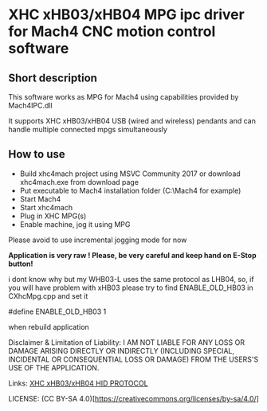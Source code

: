 # XHC xHB03/xHB04 MPG ipc driver for Mach4 CNC motion control software

## Short description
This software works as MPG for Mach4 using capabilities provided by Mach4IPC.dll

It supports XHC xHB03/xHB04 USB (wired and wireless) pendants and can handle multiple connected mpgs simultaneously

## How to use
 * Build xhc4mach project using MSVC Community 2017 or download xhc4mach.exe from download page
 * Put executable to Mach4 installation folder (C:\Mach4 for example)
 * Start Mach4
 * Start xhc4mach
 * Plug in XHC MPG(s)
 * Enable machine, jog it using MPG

Please avoid to use incremental jogging mode for now

**Application is very raw ! Please, be very careful and keep hand on E-Stop button!**

i dont know why but my WHB03-L uses the same protocol as LHB04, so, if you will have problem with xHB03 please try to find ENABLE_OLD_HB03 in CXhcMpg.cpp and set it

#define ENABLE_OLD_HB03 1

when rebuild application


Disclaimer & Limitation of Liability:
I AM NOT LIABLE FOR ANY LOSS OR DAMAGE ARISING DIRECTLY OR INDIRECTLY (INCLUDING SPECIAL, INCIDENTAL OR CONSEQUENTIAL LOSS OR DAMAGE) FROM THE USERS'S USE OF THE APPLICATION.

Links:
[XHC xHB03/xHB04 HID PROTOCOL](https://bitbucket.org/moonglow/openxhc/raw/d91d201083120eecc5688ef0e1fb7eee501254c9/xhc_mpg_hid_format.pdf)

LICENSE: (CC BY-SA 4.0)[https://creativecommons.org/licenses/by-sa/4.0/]
